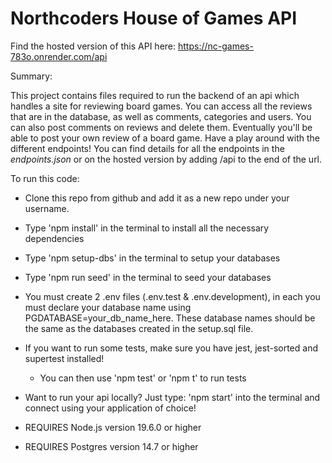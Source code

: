 # Northcoders House of Games API

Find the hosted version of this API here:
https://nc-games-783o.onrender.com/api

Summary:

This project contains files required to run the backend of an api which handles a site for reviewing board games. You can access all the reviews that are in the database, as well as comments, categories and users. You can also post comments on reviews and delete them. Eventually you'll be able to post your own review of a board game. Have a play around with the different endpoints! You can find details for all the endpoints in the *endpoints.json* or on the hosted version by adding /api to the end of the url.

To run this code:

- Clone this repo from github and add it as a new repo under your username.

- Type 'npm install' in the terminal to install all the necessary dependencies 

- Type 'npm setup-dbs' in the terminal to setup your databases

- Type 'npm run seed' in the terminal to seed your databases

- You must create 2 .env files (.env.test & .env.development), in each you must declare your database name using PGDATABASE=your_db_name_here. These database names should be the same as the databases created in the setup.sql file.

- If you want to run some tests, make sure you have jest, jest-sorted and supertest installed!
    - You can then use 'npm test' or 'npm t' to run tests 

- Want to run your api locally?
    Just type: 'npm start' into the terminal and connect using your application of choice!

- REQUIRES Node.js version 19.6.0 or higher
- REQUIRES Postgres version 14.7 or higher

